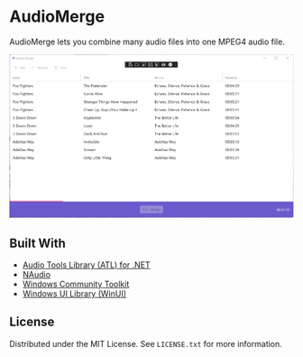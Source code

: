 ﻿# AudioMerge

AudioMerge lets you combine many audio files into one MPEG4 audio file.

![App](docs/app.png)

## Built With

- [Audio Tools Library (ATL) for .NET](https://github.com/Zeugma440/atldotnet)
- [NAudio](https://github.com/naudio/NAudio)
- [Windows Community Toolkit](https://github.com/CommunityToolkit/WindowsCommunityToolkit)
- [Windows UI Library (WinUI)](https://docs.microsoft.com/en-us/windows/apps/winui/winui3)

## License

Distributed under the MIT License. See `LICENSE.txt` for more information.
